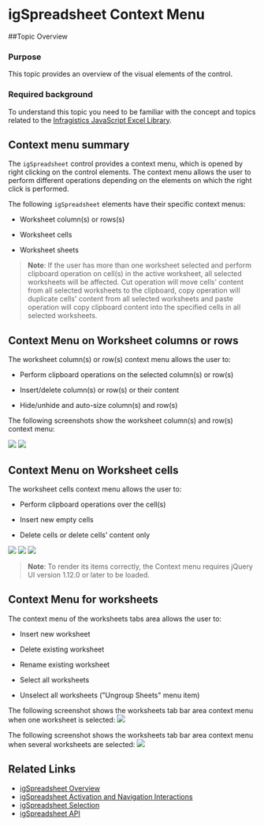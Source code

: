 ﻿<!--
|metadata|
{
    "fileName": "igspreadsheet-context-menu",
    "controlName": "igSpreadsheet",
    "tags": [""]
}
|metadata|
-->

# igSpreadsheet Context Menu
##Topic Overview
### Purpose
This topic provides an overview of the visual elements of the control.

### Required background
To understand this topic you need to be familiar with the concept and topics related to the [Infragistics JavaScript Excel Library](javascript-excel-library.html).

## Context menu summary
The `igSpreadsheet` control provides a context menu, which is opened by right clicking on the control elements. The context menu allows the user to perform different operations depending on the elements on which the right click is performed.

The following `igSpreadsheet` elements have their specific context menus:

- Worksheet column(s) or rows(s)

- Worksheet cells

- Worksheet sheets

>**Note**: If the user has more than one worksheet selected and perform clipboard operation on cell(s) in the active worksheet, all selected worksheets will be affected. Cut operation will move cells' content from all selected worksheets to the clipboard, copy operation will duplicate cells' content from all selected worksheets and paste operation will copy clipboard content into the specified cells in all selected worksheets.


## Context Menu on Worksheet columns or rows

The worksheet column(s) or row(s) context menu allows the user to:

- Perform clipboard operations on the selected column(s) or row(s)

- Insert/delete column(s) or row(s) or their content

- Hide/unhide and auto-size column(s) and row(s)

The following screenshots show the worksheet column(s) and row(s) context menu:

![](images/igSpreadsheet_context_menu_rows.png)
![](images/igSpreadsheet_context_menu_columns.png)

## Context Menu on Worksheet cells

The worksheet cells context menu allows the user to:

- Perform clipboard operations over the cell(s)

- Insert new empty cells

- Delete cells or delete cells' content only

![](images/igSpreadsheet_context_menu.png)
![](images/igSpreadsheet_context_menu_insert.png)
![](images/igSpreadsheet_context_menu_delete.png)

>**Note**: To render its items correctly, the Context menu requires jQuery UI version 1.12.0 or later to be loaded.

## Context Menu for worksheets

The context menu of the worksheets tabs area allows the user to:

- Insert new worksheet

- Delete existing worksheet

- Rename existing worksheet

- Select all worksheets

- Unselect all worksheets ("Ungroup Sheets" menu item)

The following screenshot shows the worksheets tab bar area context menu when one worksheet is selected:
![](images/igSpreadsheet_context_menu_sheet_tabs.png)

The following screenshot shows the worksheets tab bar area context menu when several worksheets are selected:
![](images/igSpreadsheet_context_menu_sheet_multiple.png)

## Related Links

 -   [igSpreadsheet Overview](igSpreadsheet-Overview.html)
 -   [igSpreadsheet Activation and Navigation Interactions](igSpreadsheet-Activation-and-Navigation-Interactions.html)
 -   [igSpreadsheet Selection](igSpreadsheet-Selection.html)
 -   [igSpreadsheet API](%%jQueryApiUrl%%/ui.igspreadsheet)